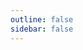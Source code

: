```yaml
---
outline: false
sidebar: false
---
```


<script setup>
import Word from '../../components/Word.vue';
import { data as dict } from '../dict.data.ts'
import { alphabet } from '../../.vitepress/alphabet';
</script>

<!--@include: ./intro.md-->

<div class='tw-flex tw-gap-4 tw-flex-wrap tw-capitalize'>
    <template v-for="l in alphabet">
        <a v-if="dict[l]" :href='"#"+l'>{{ l }}</a>
        <span v-else>{{ l }}</span>
    </template>
</div>

<template v-for="(words, letter) in dict">
    <template v-if="words.length">
        <h2 :id="letter">
            {{ letter.charAt(0).toUpperCase() + letter.slice(1) }}
        </h2>
        <Word v-for="word in words" :key="word.id" :word="word"/>
    </template>
</template>
